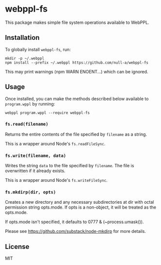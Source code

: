 # webppl-fs

This package makes simple file system operations available to WebPPL.

## Installation

To globally install `webppl-fs`, run:

    mkdir -p ~/.webppl
    npm install --prefix ~/.webppl https://github.com/null-a/webppl-fs

This may print warnings (npm WARN ENOENT...) which can be ignored.

## Usage

Once installed, you can make the methods described below available to
`program.wppl` by running:

    webppl program.wppl --require webppl-fs

### `fs.read(filename)`

Returns the entire contents of the file specified by `filename` as a
string.

This is a wrapper around Node's `fs.readFileSync`.

### `fs.write(filename, data)`

Writes the string `data` to the file specified by `filename`. The file
is overwritten if it already exists.

This is a wrapper around Node's `fs.writeFileSync`.

### `fs.mkdirp(dir, opts)`

Creates a new directory and any necessary subdirectories at dir with octal permission string opts.mode. If opts is a non-object, it will be treated as the opts.mode.

If opts.mode isn't specified, it defaults to 0777 & (~process.umask()).

Please see https://github.com/substack/node-mkdirp for more details.

## License

MIT
